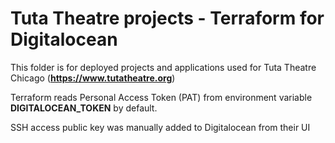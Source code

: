 # Tuta Theatre projects - Terraform for Digitalocean
  
This folder is for deployed projects and applications used for Tuta Theatre Chicago (**<https://www.tutatheatre.org>**)

Terraform reads Personal Access Token (PAT) from environment variable **DIGITALOCEAN_TOKEN** by default.

SSH access public key was manually added to Digitalocean from their UI
